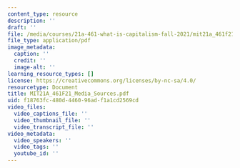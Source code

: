 ```yaml
---
content_type: resource
description: ''
draft: ''
file: /media/courses/21a-461-what-is-capitalism-fall-2021/mit21a_461f21_media_sources.pdf
file_type: application/pdf
image_metadata:
  caption: ''
  credit: ''
  image-alt: ''
learning_resource_types: []
license: https://creativecommons.org/licenses/by-nc-sa/4.0/
resourcetype: Document
title: MIT21A_461F21_Media_Sources.pdf
uid: f18763fc-480d-4460-96ad-f1a1cd2569cd
video_files:
  video_captions_file: ''
  video_thumbnail_file: ''
  video_transcript_file: ''
video_metadata:
  video_speakers: ''
  video_tags: ''
  youtube_id: ''
---
```

